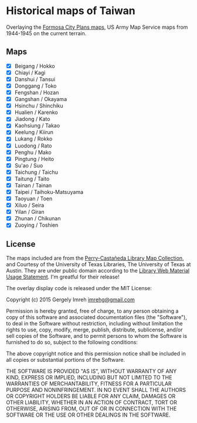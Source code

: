 # Historical maps of Taiwan

Overlaying the [Formosa City Plans maps][cityplans], US Army Map Service
maps from 1944-1945 on the current terrain.

## Maps

+ [x] Beigang / Hokko
+ [x] Chiayi / Kagi
+ [x] Danshui / Tansui
+ [x] Donggang / Toko
+ [x] Fengshan / Hozan
+ [x] Gangshan / Okayama
+ [x] Hsinchu / Shinchiku
+ [x] Hualien / Karenko
+ [x] Jiadong / Kato
+ [x] Kaohsiung / Takao
+ [x] Keelung / Kiirun
+ [x] Lukang / Rokko
+ [x] Luodong / Rato
+ [x] Penghu / Mako
+ [x] Pingtung / Heito
+ [x] Su'ao / Suo
+ [x] Taichung / Taichu
+ [x] Taitung / Taito
+ [x] Tainan / Tainan
+ [x] Taipei / Taihoku-Matsuyama
+ [x] Taoyuan / Toen
+ [x] Xiluo / Seira
+ [x] Yilan / Giran
+ [x] Zhunan / Chikunan
+ [x] Zuoying / Toshien

## License

The maps included are from the [Perry-Castañeda Library Map Collection][pcl],
and Courtesy of the University of Texas Libraries, The University of Texas at Austin.
They are under public domain according to the [Library Web Material Usage Statement][mapcopy].
I'm greatful for their release!

The overlay display code is released under the MIT License:

Copyright (c) 2015 Gergely Imreh <imrehg@gmail.com>

Permission is hereby granted, free of charge, to any person obtaining a copy
of this software and associated documentation files (the "Software"), to deal
in the Software without restriction, including without limitation the rights
to use, copy, modify, merge, publish, distribute, sublicense, and/or sell
copies of the Software, and to permit persons to whom the Software is
furnished to do so, subject to the following conditions:

The above copyright notice and this permission notice shall be included in
all copies or substantial portions of the Software.

THE SOFTWARE IS PROVIDED "AS IS", WITHOUT WARRANTY OF ANY KIND, EXPRESS OR
IMPLIED, INCLUDING BUT NOT LIMITED TO THE WARRANTIES OF MERCHANTABILITY,
FITNESS FOR A PARTICULAR PURPOSE AND NONINFRINGEMENT. IN NO EVENT SHALL THE
AUTHORS OR COPYRIGHT HOLDERS BE LIABLE FOR ANY CLAIM, DAMAGES OR OTHER
LIABILITY, WHETHER IN AN ACTION OF CONTRACT, TORT OR OTHERWISE, ARISING FROM,
OUT OF OR IN CONNECTION WITH THE SOFTWARE OR THE USE OR OTHER DEALINGS IN
THE SOFTWARE.


[cityplans]: http://www.lib.utexas.edu/maps/ams/formosa_city_plans/
[mapcopy]: http://www.lib.utexas.edu/usage_statement.html "Library Web Material Usage Statement"
[pcl]: http://www.lib.utexas.edu/maps/ "Perry-Castañeda Library Map Collection"
